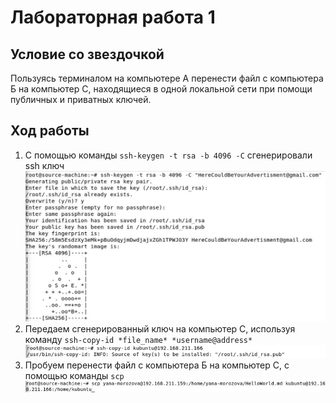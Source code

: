 # Лабораторная работа 1
## Условие со звездочкой
Пользуясь терминалом на компьютере А перенести файл с компьютера Б на компьютер С, находящиеся в одной локальной сети при помощи публичных и приватных ключей.

## Ход работы
1. С помощью команды `ssh-keygen -t rsa -b 4096 -C` сгенерировали ssh ключ
![Изображение](https://github.com/Patineshka/DevOps/blob/main/Lab1/Снимки%20экрана/Снимок%20экрана%202023-11-07%20164631.png)
2. Передаем сгенерированный ключ на компьютер С, используя команду `ssh-copy-id *file_name* *username@address*`
![Изображение](https://github.com/Patineshka/DevOps/blob/main/Lab1/Снимки%20экрана/Снимок%20экрана%202023-11-07%20165538.png)
3. Пробуем перенести файл с компьютера Б на компьютер С, с помощью команды `scp`
![Изображение](https://github.com/Patineshka/DevOps/blob/main/Lab1/Снимки%20экрана/Снимок%20экрана%202023-11-07%20165625.png)
